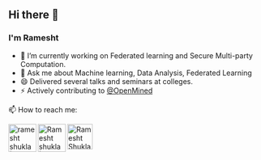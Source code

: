 ## Hi there 👋


### I'm Ramesht


- 🔭 I’m currently working on Federated learning and Secure Multi-party Computation.
- 💬 Ask me about Machine learning, Data Analysis, Federated Learning
- 😄 Delivered several talks and seminars at colleges.
- ⚡ Actively contributing to [@OpenMined](https://github.com/OpenMined)


📫 How to reach me: 

<a href="ramesht3704@gmail.com">
  <img align="left" alt="ramesht shukla | gmail" width="55px" src="https://raw.githubusercontent.com/ramesht007/ramesht007/master/assets/gmail.svg" />
</a>
<a href="https://www.linkedin.com/in/ramesht-3704">
  <img align="left" alt="Ramesht shukla | Linkedin" width="55px" src="https://raw.githubusercontent.com/ramesht007/ramesht007/master/assets/linkedIN.svg" />
</a>
<a href="https://twitter.com/rameshtshukla">
  <img align="left" alt="Ramesht Shukla | twitter" width="50px" src="https://raw.githubusercontent.com/ramesht007/ramesht007/master/assets/twitter.svg" />
</a>

<br />
<br />




<!-- 🌱 I’m currently learning ...- 👯 I’m looking to collaborate on ...- 🤔 I’m looking for help with ...-->
